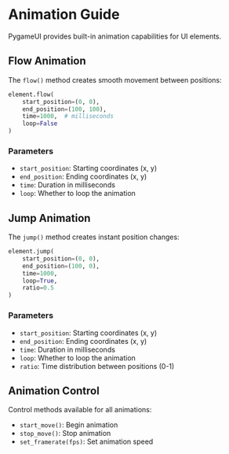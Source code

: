 # Animation Guide

PygameUI provides built-in animation capabilities for UI elements.

## Flow Animation

The `flow()` method creates smooth movement between positions:

```python
element.flow(
    start_position=(0, 0),
    end_position=(100, 100),
    time=1000,  # milliseconds
    loop=False
)
```

### Parameters
- `start_position`: Starting coordinates (x, y)
- `end_position`: Ending coordinates (x, y)
- `time`: Duration in milliseconds
- `loop`: Whether to loop the animation

## Jump Animation

The `jump()` method creates instant position changes:

```python
element.jump(
    start_position=(0, 0),
    end_position=(100, 0),
    time=1000,
    loop=True,
    ratio=0.5
)
```

### Parameters
- `start_position`: Starting coordinates (x, y)
- `end_position`: Ending coordinates (x, y)
- `time`: Duration in milliseconds
- `loop`: Whether to loop the animation
- `ratio`: Time distribution between positions (0-1)

## Animation Control

Control methods available for all animations:
- `start_move()`: Begin animation
- `stop_move()`: Stop animation
- `set_framerate(fps)`: Set animation speed
